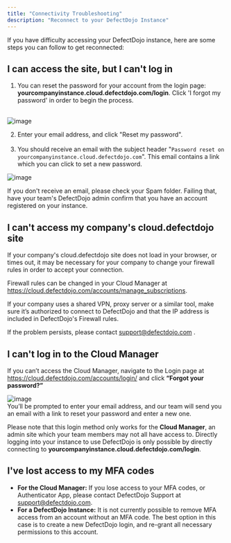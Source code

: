 ```yaml
---
title: "Connectivity Troubleshooting"
description: "Reconnect to your DefectDojo Instance"
---
```


If you have difficulty accessing your DefectDojo instance, here are some steps you can follow to get reconnected:

## I can access the site, but I can't log in

1. You can reset the password for your account from the login page: **yourcompanyinstance.cloud.defectdojo.com/login**. Click 'I forgot my password' in order to begin the process.  
​

![image](images/Connectivity_Troubleshooting.png)

2. Enter your email address, and click "Reset my password".  
​
3. You should receive an email with the subject header "`Password reset on yourcompanyinstance.cloud.defectdojo.com`". This email contains a link which you can click to set a new password.  
  

![image](images/Connectivity_Troubleshooting_2.png)

If you don't receive an email, please check your Spam folder. Failing that, have your team's DefectDojo admin confirm that you have an account registered on your instance.  



## I can't access my company's cloud.defectdojo site

If your company's cloud.defectdojo site does not load in your browser, or times out, it may be necessary for your company to change your firewall rules in order to accept your connection.

Firewall rules can be changed in your Cloud Manager at <https://cloud.defectdojo.com/accounts/manage_subscriptions>.

If your company uses a shared VPN, proxy server or a similar tool, make sure it’s authorized to connect to DefectDojo and that the IP address is included in DefectDojo's Firewall rules.

If the problem persists, please contact [support@defectdojo.com](mailto:support@defectdojo.com) .



## I can't log in to the Cloud Manager

If you can’t access the Cloud Manager, navigate to the Login page at <https://cloud.defectdojo.com/accounts/login/> and click **“Forgot your password?”**


![image](images/Connectivity_Troubleshooting_3.png)  
You’ll be prompted to enter your email address, and our team will send you an email with a link to reset your password and enter a new one. 

Please note that this login method only works for the **Cloud Manager**, an admin site which your team members may not all have access to. Directly logging into your instance to use DefectDojo is only possible by directly connecting to **yourcompanyinstance.cloud.defectdojo.com/login**.



## I've lost access to my MFA codes

* **For the Cloud Manager:** If you lose access to your MFA codes, or Authenticator App, please contact DefectDojo Support at [support@defectdojo.com](mailto:support@defectdojo.com).
* **For a DefectDojo Instance:** It is not currently possible to remove MFA access from an account without an MFA code. The best option in this case is to create a new DefectDojo login, and re\-grant all necessary permissions to this account.

